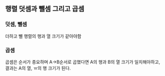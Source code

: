 ## 행렬 덧셈과 뺄셈 그리고 곱셈

### 덧셈, 뺄셈

더하고 뺄 행렬의 행과 열 크기가 같아야함

### 곱셈

곱셈은 순서가 종요하며 A->B순서로 곱했다면 A의 행과 B의 열 크기가 일치해야하고, <br>
결과는 A의 열, ㅠ의 행 크기가 된다.<br>
